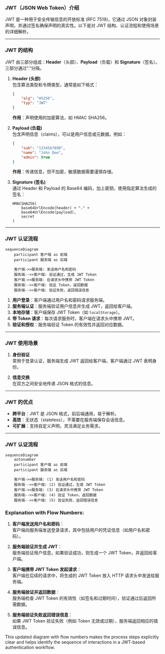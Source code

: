 ### JWT（JSON Web Token）介绍

JWT 是一种用于安全传输信息的开放标准 (RFC 7519)，它通过 JSON 对象封装声明，并通过签名确保声明的真实性。以下是对 JWT 结构、认证流程和使用场景的详细解析。

---

### JWT 的结构

JWT 由三部分组成：**Header**（头部）、**Payload**（负载）和 **Signature**（签名）。三部分通过“.”分隔。

1. **Header (头部)**  
   包含算法类型和令牌类型，通常是如下格式：
   ```json
   {
       "alg": "HS256", 
       "typ": "JWT"
   }
   ```
   **作用**：声明使用的加密算法，如 HMAC SHA256。

2. **Payload (负载)**  
   包含声明信息（claims），可以是用户信息或元数据。例如：
   ```json
   {
       "sub": "1234567890",
       "name": "John Doe",
       "admin": true
   }
   ```
   **作用**：传递信息，但不加密，敏感数据需要谨慎存储。

3. **Signature (签名)**  
   通过 Header 和 Payload 的 Base64 编码，加上密钥，使用指定算法生成的签名：
   ```
   HMACSHA256(
       base64UrlEncode(header) + "." +
       base64UrlEncode(payload), 
       secret
   )
   ```

---

### JWT 认证流程

```mermaid
sequenceDiagram
    participant 客户端 as 前端
    participant 服务端 as 后端

    客户端->>服务端: 发送用户名和密码
    服务端-->>客户端: 验证通过，生成 JWT Token
    客户端->>服务端: 在请求头中携带 JWT Token
    服务端-->>客户端: 验证 Token，返回数据
    服务端-->>客户端: 验证失败，返回错误信息
```

1. **用户登录**：客户端通过用户名和密码请求服务端。
2. **服务端认证**：服务端验证用户信息并生成 JWT，返回给客户端。
3. **本地存储**：客户端保存 JWT Token（如 `localStorage`）。
4. **带 Token 请求**：每次请求服务时，客户端在请求头中携带 JWT。
5. **验证和授权**：服务端验证 Token 的有效性并返回对应数据。

---

### JWT 使用场景

1. **身份验证**  
   常用于登录认证，服务端生成 JWT 返回给客户端，客户端通过 JWT 表明身份。

2. **信息交换**  
   在双方之间安全地传递 JSON 格式的信息。

---

### JWT 的优点

- **跨平台**：JWT 是 JSON 格式，前后端通用，易于解析。
- **高效**：无状态（stateless），不需要在服务端保存会话信息。
- **可扩展**：支持自定义声明，灵活满足业务需求。

---

### JWT 认证流程

```mermaid
sequenceDiagram
    autonumber
    participant 客户端 as 前端
    participant 服务端 as 后端

    客户端->>服务端: (1) 发送用户名和密码
    服务端-->>客户端: (2) 验证通过，生成 JWT Token
    客户端->>服务端: (3) 在请求头中携带 JWT Token
    服务端-->>客户端: (4) 验证 Token，返回数据
    服务端-->>客户端: (5) 验证失败，返回错误信息
```

### Explanation with Flow Numbers:

1. **客户端发送用户名和密码**：  
   客户端向服务端发送登录请求，其中包括用户的凭证信息（如用户名和密码）。

2. **服务端验证并生成 JWT**：  
   服务端验证用户信息，如果验证成功，则生成一个 JWT Token，并返回给客户端。

3. **客户端携带 JWT Token 发起请求**：  
   客户端在后续的请求中，将生成的 JWT Token 放入 HTTP 请求头中发送给服务端。

4. **服务端验证并返回数据**：  
   服务端检查 JWT Token 的有效性（如签名和过期时间），验证通过后返回所需数据。

5. **服务端验证失败返回错误信息**：  
   如果 JWT Token 验证失败（例如 Token 无效或过期），服务端返回相应的错误信息。

This updated diagram with flow numbers makes the process steps explicitly clear and helps identify the sequence of interactions in a JWT-based authentication workflow.
